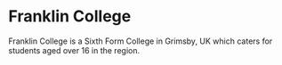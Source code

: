 # Franklin College

Franklin College is a Sixth Form College in Grimsby, UK which caters for students aged over 16 in the region.
